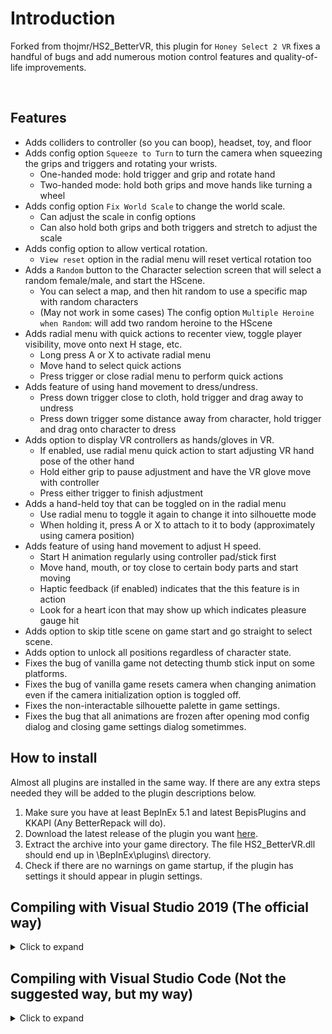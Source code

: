 # Introduction
Forked from thojmr/HS2_BetterVR, this plugin for `Honey Select 2 VR` fixes a handful of bugs and add numerous motion control features and quality-of-life improvements.

</br>

## Features
- Adds colliders to controller (so you can boop), headset, toy, and floor
- Adds config option `Squeeze to Turn` to turn the camera when squeezing the grips and triggers and rotating your wrists.
    - One-handed mode: hold trigger and grip and rotate hand
    - Two-handed mode: hold both grips and move hands like turning a wheel
- Adds config option `Fix World Scale` to change the world scale.
    - Can adjust the scale in config options
    - Can also hold both grips and both triggers and stretch to adjust the scale
- Adds config option to allow vertical rotation.
    - `View reset` option in the radial menu will reset vertical rotation too
- Adds a `Random` button to the Character selection screen that will select a random female/male, and start the HScene.
    - You can select a map, and then hit random to use a specific map with random characters
    - (May not work in some cases) The config option `Multiple Heroine when Random`: will add two random heroine to the HScene
- Adds radial menu with quick actions to recenter view, toggle player visibility, move onto next H stage, etc.
    - Long press A or X to activate radial menu
    - Move hand to select quick actions
    - Press trigger or close radial menu to perform quick actions
- Adds feature of using hand movement to dress/undress.
    - Press down trigger close to cloth, hold trigger and drag away to undress
    - Press down trigger some distance away from character, hold trigger and drag onto character to dress
- Adds option to display VR controllers as hands/gloves in VR.
    - If enabled, use radial menu quick action to start adjusting VR hand pose of the other hand
    - Hold either grip to pause adjustment and have the VR glove move with controller
    - Press either trigger to finish adjustment
- Adds a hand-held toy that can be toggled on in the radial menu
    - Use radial menu to toggle it again to change it into silhouette mode
    - When holding it, press A or X to attach to it to body (approximately using camera position)
- Adds feature of using hand movement to adjust H speed.
    - Start H animation regularly using controller pad/stick first
    - Move hand, mouth, or toy close to certain body parts and start moving
    - Haptic feedback (if enabled) indicates that the this feature is in action
    - Look for a heart icon that may show up which indicates pleasure gauge hit
- Adds option to skip title scene on game start and go straight to select scene.
- Adds option to unlock all positions regardless of character state.
- Fixes the bug of vanilla game not detecting thumb stick input on some platforms.
- Fixes the bug of vanilla game resets camera when changing animation even if the camera initialization option is toggled off.
- Fixes the non-interactable silhouette palette in game settings.
- Fixes the bug that all animations are frozen after opening mod config dialog and closing game settings dialog sometimmes.


## How to install
Almost all plugins are installed in the same way. If there are any extra steps needed they will be added to the plugin descriptions below.
1. Make sure you have at least BepInEx 5.1 and latest BepisPlugins and KKAPI (Any BetterRepack will do).
2. Download the latest release of the plugin you want [here](https://github.com/thojmr/BetterVR/releases).
3. Extract the archive into your game directory. The file HS2_BetterVR.dll should end up in \BepInEx\plugins\ directory.
4. Check if there are no warnings on game startup, if the plugin has settings it should appear in plugin settings.

## Compiling with Visual Studio 2019 (The official way)
<details>
  <summary>Click to expand</summary>
Simply clone this repository to your drive and use the free version of Visual Studio 2019 for C# to compile it. Hit build and all necessary dependencies should be automatically downloaded. Check the following links for useful tutorials. If you are having trouble or want to try to make your own plugin/mod, feel free to ask for help in modding channels of either the [Koikatsu](https://discord.gg/hevygx6) or [IllusionSoft](https://discord.gg/F3bDEFE) Discord servers.
- https://help.github.com/en/github/creating-cloning-and-archiving-repositories/cloning-a-repository
- https://docs.microsoft.com/en-us/visualstudio/get-started/csharp/?view=vs-2019
- https://docs.microsoft.com/en-us/visualstudio/ide/troubleshooting-broken-references?view=vs-2019
</details>
    
## Compiling with Visual Studio Code (Not the suggested way, but my way)
<details>
  <summary>Click to expand</summary>
    
Simply clone this repository to your drive and use Visual Studio Code.  
Install the C# extension for VSCode. 
Make sure the following directory exists `C:/Program Files (x86)/Microsoft Visual Studio/2019/Community/MSBuild/Current/Bin/msbuild.exe`.  If not you will need to install the VS2019 MS build tools (There may be other ways to build, but this is the one that eventually worked for me)
Install nuget.exe and set the environment path to it. 
Then use `nuget install -OutputDirectory ../packages` to install the dependancies from the \BetterVR\ directory.  
You will need to grab the VR version of Assembly-CSharp.dll, and SteamVR.dll from the HS2 game directory as well. The standard Assembly-CSharp.dll does not include the HS2VR class.
Finally create a build script with tasks.json in VSCode.
Example build task:
```json
{
    "label": "build-BetterVR",
    "command": "C:/Program Files (x86)/Microsoft Visual Studio/2019/Community/MSBuild/Current/Bin/msbuild.exe",
    "type": "process",
    "args": [
        "${workspaceFolder}/BetterVR/BetterVR.csproj",
        "/property:GenerateFullPaths=true",
        "/consoleloggerparameters:NoSummary"
    ],
    "presentation": {
        "reveal": "silent"
    },
    "problemMatcher": "$msCompile",
},
{
    "label": "build-and-copy",
    "type": "shell",
    "command": "cp ./bin/HS2_BetterVR.dll '<HS2_Install_DIR>/BepInEx/plugins/'",
    "dependsOn": "build-BetterVR",
    "group": {
        "kind": "build",
        "isDefault": true
    },
    "presentation": {
        "echo": true,
        "reveal": "silent",
        "focus": false,
        "panel": "shared",
        "showReuseMessage": true,
        "clear": false
    }
}
```
If sucessfull you should see a HS2_BetterVR.dll file in .\bin\
</details>
    

